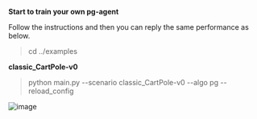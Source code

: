 **Start to train your own pg-agent**

Follow the instructions and then you can reply the same performance as below.

>cd ../examples

**classic_CartPole-v0**

>python main.py --scenario classic_CartPole-v0 --algo pg --reload_config

![image](https://github.com/jidiai/ai_lib/raw/master/examples/assets/pg_cartpole.png)
